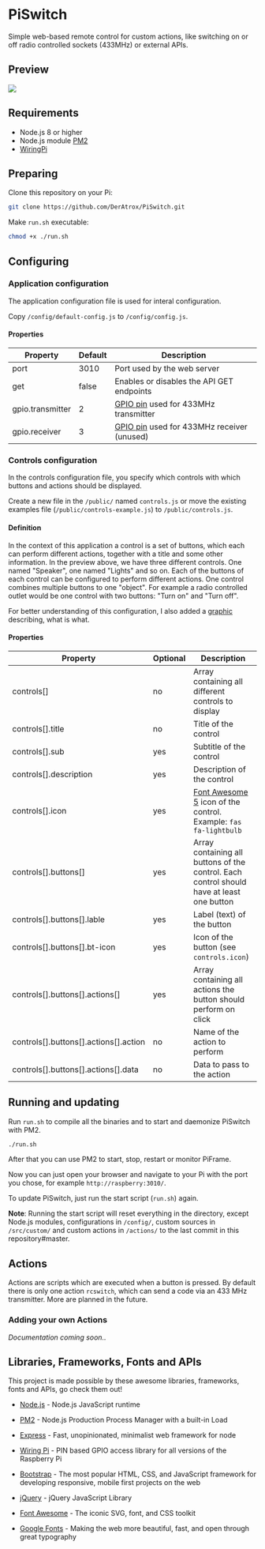 PiSwitch
========

Simple web-based remote control for custom actions, like switching on or off radio controlled sockets (433MHz) or external APIs.


## Preview ##
<img src="https://raw.githubusercontent.com/DerAtrox/PiSwitch/12ed59b2902935116510a72e707af9de039ad84a/preview.png">


## Requirements ##
- Node.js 8 or higher
- Node.js module [PM2](http://pm2.keymetrics.io/)
- [WiringPi](https://projects.drogon.net/raspberry-pi/wiringpi/download-and-install/)


## Preparing ##
Clone this repository on your Pi:
```bash
git clone https://github.com/DerAtrox/PiSwitch.git
```

Make `run.sh` executable:
```bash
chmod +x ./run.sh
```


## Configuring ##
### Application configuration ###
The application configuration file is used for interal configuration.

Copy `/config/default-config.js` to `/config/config.js`.

#### Properties ####
|Property                   |Default    |Description
|---------------------------|-----------|------------------------------------
|port                       |3010       |Port used by the web server
|get                        |false      |Enables or disables the API GET endpoints
|gpio.transmitter           |2          |[GPIO pin](https://www.raspberrypi.org/documentation/usage/gpio/) used for 433MHz transmitter
|gpio.receiver              |3          |[GPIO pin](https://www.raspberrypi.org/documentation/usage/gpio/) used for 433MHz receiver (unused)

### Controls configuration ###
In the controls configuration file, you specify which controls with which buttons and actions should be displayed.

Create a new file in the `/public/` named `controls.js` or move the existing examples file (`/public/controls-example.js`) to `/public/controls.js`.

#### Definition ####
In the context of this application a control is a set of buttons, which each can perform different actions, together with a title and some other information.
In the preview above, we have three different controls. One named "Speaker", one named "Lights" and so on.
Each of the buttons of each control can be configured to perform different actions.
One control combines multiple buttons to one "object".
For example a radio controlled outlet would be one control with two buttons: "Turn on" and "Turn off".

For better understanding of this configuration, I also added a [graphic](https://raw.githubusercontent.com/DerAtrox/PiSwitch/77f04c26caf64eaf834ac05b51063ca1f509278e/preview_desc.png) describing, what is what.

#### Properties ####
|Property                   |Optional |Description
|---------------------------|---------|------------------------------------
|controls[]                 |no       |Array containing all different controls to display
|controls[].title           |no       |Title of the control
|controls[].sub             |yes      |Subtitle of the control
|controls[].description     |yes      |Description of  the control
|controls[].icon            |yes      |[Font Awesome 5](https://fontawesome.com/) icon of the control. Example: `fas fa-lightbulb`
|controls[].buttons[]       |yes      |Array containing all buttons of the control. Each control should have at least one button
|controls[].buttons[].lable |yes	  |Label (text) of the button
|controls[].buttons[].bt-icon|yes     |Icon of the button (see `controls.icon`)
|controls[].buttons[].actions[]|yes   |Array containing all actions the button should perform on click
|controls[].buttons[].actions[].action|no|Name of the action to perform
|controls[].buttons[].actions[].data|no|Data to pass to the action


## Running and updating ##

Run `run.sh` to compile all the binaries and to start and daemonize PiSwitch with PM2.
```bash
./run.sh
```

After that you can use PM2 to start, stop, restart or monitor PiFrame.

Now you can just open your browser and navigate to your Pi with the port you chose, for example `http://raspberry:3010/`.

To update PiSwitch, just run the start script (`run.sh`) again.

**Note**: Running the start script will reset everything in the directory, except Node.js modules, configurations in `/config/`, custom sources in `/src/custom/` and custom actions in `/actions/` to the last commit in this repository#master.


## Actions ##

Actions are scripts which are executed when a button is pressed. By default there is only one action `rcswitch`, which can send a code via an 433 MHz transmitter. More are planned in the future.

### Adding your own Actions ###
*Documentation coming soon..*


## Libraries, Frameworks, Fonts and APIs ##
This project is made possible by these awesome libraries, frameworks, fonts and APIs, go check them out!

- [Node.js](https://nodejs.org/) - Node.js JavaScript runtime
- [PM2](https://pm2.keymetrics.io/) - Node.js Production Process Manager with a built-in Load

- [Express](http://expressjs.com/de/) - Fast, unopinionated, minimalist web framework for node
- [Wiring Pi](http://wiringpi.com/) - PIN based GPIO access library for all versions of the Raspberry Pi
- [Bootstrap](https://getbootstrap.com/) - The most popular HTML, CSS, and JavaScript framework for developing responsive, mobile first projects on the web
- [jQuery](https://jquery.com/) - jQuery JavaScript Library


- [Font Awesome](https://fontawesome.com/) - The iconic SVG, font, and CSS toolkit
- [Google Fonts](https://fonts.google.com/) - Making the web more beautiful, fast, and open through great typography